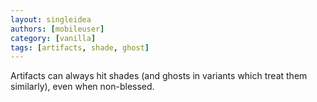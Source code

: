 ```yaml
---
layout: singleidea
authors: [mobileuser]
category: [vanilla]
tags: [artifacts, shade, ghost]
---
```

Artifacts can always hit shades (and ghosts in variants which treat them similarly), even when non-blessed.
